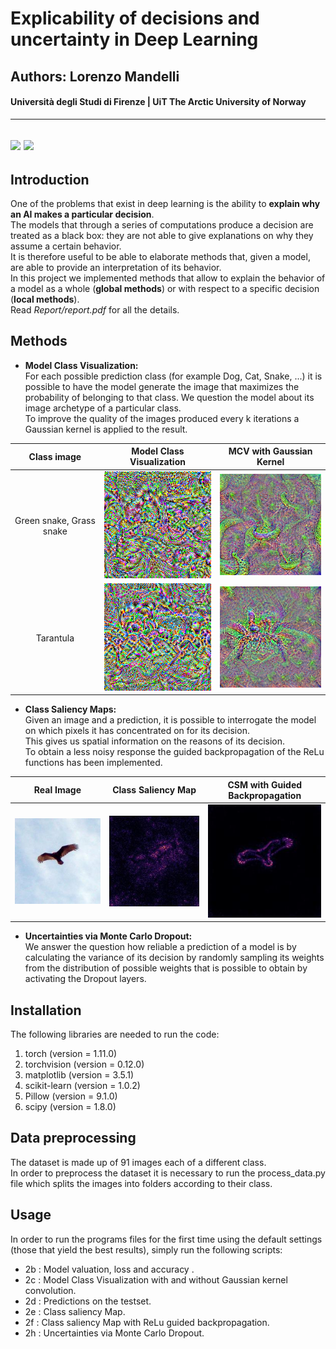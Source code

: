 # Explicability of decisions and uncertainty in Deep Learning
## Authors: Lorenzo Mandelli
#### Università degli Studi di Firenze | UiT The Arctic University of Norway 

---
![](https://img.shields.io/github/contributors/divanoletto/Explicability-of-decisions-and-uncertainty-in-Deep-Learning?color=light%20green) ![](https://img.shields.io/github/repo-size/divanoletto/Explicability-of-decisions-and-uncertainty-in-Deep-Learning)
---

## Introduction

One of the problems that exist in deep learning is the ability to **explain why an AI makes a particular decision**. <br/>
The models that through a series of computations produce a decision are treated as a black box: they are not able to give explanations on why they assume a certain behavior.<br/>
It is therefore useful to be able to elaborate methods that, given a model, are able to provide an interpretation of its behavior.<br/>
In this project we implemented methods that allow to explain the behavior of a model as a whole (**global methods**) or with respect to a specific decision (**local methods**). <br/>
Read *Report/report.pdf* for all the details.

## Methods

- **Model Class Visualization:** <br/>
For each possible prediction class (for example Dog, Cat, Snake, ...) it is possible to have the model generate the image that maximizes the probability of belonging to that class. We question the model about its image archetype of a particular class.<br/>
To improve the quality of the images produced every k iterations a Gaussian kernel is applied to the result.

Class image            |  Model Class Visualization   |  MCV with Gaussian Kernel
:-------------------------:|:-------------------------:|:---------------------------------:
Green snake, Grass snake  |  ![](https://github.com/divanoLetto/Explicability-of-decisions-and-uncertainty-in-Deep-Learning/blob/master/images/55.png)  |  ![](https://github.com/divanoLetto/Explicability-of-decisions-and-uncertainty-in-Deep-Learning/blob/master/images/55_gauss.png)
Tarantula  |  ![](https://github.com/divanoLetto/Explicability-of-decisions-and-uncertainty-in-Deep-Learning/blob/master/images/76.png)  |  ![](https://github.com/divanoLetto/Explicability-of-decisions-and-uncertainty-in-Deep-Learning/blob/master/images/76_gauss.png)


- **Class Saliency Maps:** <br/>
Given an image and a prediction, it is possible to interrogate the model on which pixels it has concentrated on for its decision. <br/>
This gives us spatial information on the reasons of its decision. <br/>
To obtain a less noisy response the guided backpropagation of the ReLu functions has been implemented. 

Real Image            |  Class Saliency Map   |  CSM with Guided Backpropagation
:-------------------------:|:-------------------------:|:---------------------------------:
![](https://github.com/divanoLetto/Explicability-of-decisions-and-uncertainty-in-Deep-Learning/blob/master/images/2_real.JPEG)  |  ![](https://github.com/divanoLetto/Explicability-of-decisions-and-uncertainty-in-Deep-Learning/blob/master/images/2_csm.JPEG)  |  ![](https://github.com/divanoLetto/Explicability-of-decisions-and-uncertainty-in-Deep-Learning/blob/master/images/2_csm_g.JPEG)

- **Uncertainties via Monte Carlo Dropout:**<br/>
We answer the question how reliable a prediction of a model is by calculating the variance of its decision by randomly sampling its weights from the distribution of possible weights that is possible to obtain by activating the Dropout layers.

## Installation

The following libraries are needed to run the code:

1. torch (version =  1.11.0)
2. torchvision (version = 0.12.0)
3. matplotlib (version = 3.5.1)
4. scikit-learn (version = 1.0.2)
5. Pillow (version = 9.1.0) 
6. scipy (version = 1.8.0)

## Data preprocessing

The dataset is made up of 91 images each of a different class. <br/>
In order to preprocess the dataset it is necessary to run the process_data.py file which splits the images into folders according to their class.

## Usage

In order to run the programs files for the first time using the default settings (those that yield the best results), simply run the following scripts:

- 2b : Model valuation, loss and accuracy .
- 2c : Model Class Visualization with and without Gaussian kernel convolution.
- 2d : Predictions on the testset.
- 2e : Class saliency Map.
- 2f : Class saliency Map with ReLu guided backpropagation.
- 2h : Uncertainties via Monte Carlo Dropout.
